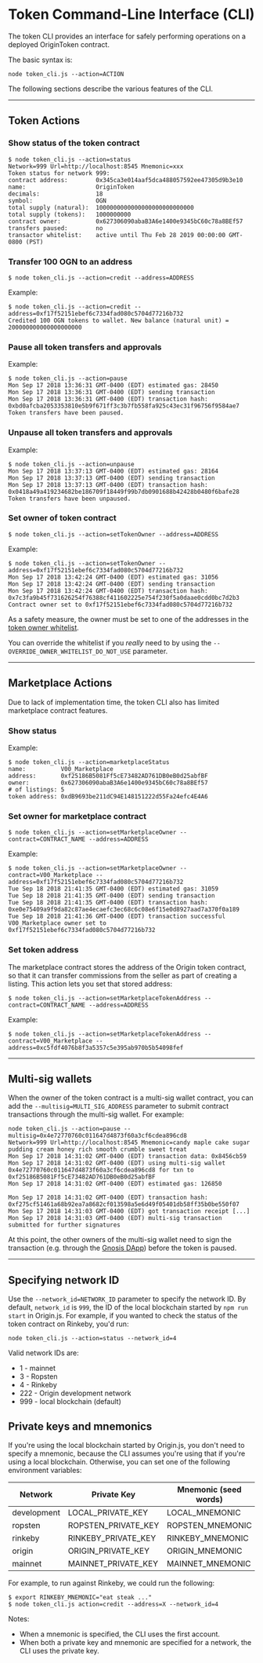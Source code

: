 # Token Command-Line Interface (CLI)

The token CLI provides an interface for safely performing operations on a deployed OriginToken contract.

The basic syntax is:

```
node token_cli.js --action=ACTION
```

The following sections describe the various features of the CLI.

---

## Token Actions

### Show status of the token contract

```
$ node token_cli.js --action=status
Network=999 Url=http://localhost:8545 Mnemonic=xxx
Token status for network 999:
contract address:        0x345ca3e014aaf5dca488057592ee47305d9b3e10
name:                    OriginToken
decimals:                18
symbol:                  OGN
total supply (natural):  1000000000000000000000000000
total supply (tokens):   1000000000
contract owner:          0x627306090abaB3A6e1400e9345bC60c78a8BEf57
transfers paused:        no
transactor whitelist:    active until Thu Feb 28 2019 00:00:00 GMT-0800 (PST)
```

### Transfer 100 OGN to an address

```
$ node token_cli.js --action=credit --address=ADDRESS
```

Example:
```
$ node token_cli.js --action=credit --address=0xf17f52151ebef6c7334fad080c5704d77216b732
Credited 100 OGN tokens to wallet. New balance (natural unit) = 200000000000000000000
```

### Pause all token transfers and approvals

Example:
```
$ node token_cli.js --action=pause
Mon Sep 17 2018 13:36:31 GMT-0400 (EDT) estimated gas: 28450
Mon Sep 17 2018 13:36:31 GMT-0400 (EDT) sending transaction
Mon Sep 17 2018 13:36:31 GMT-0400 (EDT) transaction hash: 0xbd0afcba2053353810e5b9f671ff3c3b7fb558fa925c43ec31f96756f9584ae7
Token transfers have been paused.
```

### Unpause all token transfers and approvals

Example:
```
$ node token_cli.js --action=unpause
Mon Sep 17 2018 13:37:13 GMT-0400 (EDT) estimated gas: 28164
Mon Sep 17 2018 13:37:13 GMT-0400 (EDT) sending transaction
Mon Sep 17 2018 13:37:13 GMT-0400 (EDT) transaction hash: 0x0418a49a419234682be186709f18449f99b7db0901688b42428b0480f6bafe28
Token transfers have been unpaused.
```

### Set owner of token contract

```
$ node token_cli.js --action=setTokenOwner --address=ADDRESS
```

Example:
```
$ node token_cli.js --action=setTokenOwner --address=0xf17f52151ebef6c7334fad080c5704d77216b732
Mon Sep 17 2018 13:42:24 GMT-0400 (EDT) estimated gas: 31056
Mon Sep 17 2018 13:42:24 GMT-0400 (EDT) sending transaction
Mon Sep 17 2018 13:42:24 GMT-0400 (EDT) transaction hash: 0x7c3fa9b45f731626254f76388cf411602225e754f230f5a0daae0cdd0bc7d2b3
Contract owner set to 0xf17f52151ebef6c7334fad080c5704d77216b732
```

As a safety measure, the owner must be set to one of the addresses in the [token owner whitelist](https://github.com/OriginProtocol/origin/blob/master/origin-faucet/lib/owner_whitelist.js).

You can override the whitelist if you *really* need to by using the `--OVERRIDE_OWNER_WHITELIST_DO_NOT_USE` parameter.

---

## Marketplace Actions

Due to lack of implementation time, the token CLI also has limited marketplace
contract features.

### Show status

Example:
```
$ node token_cli.js --action=marketplaceStatus
name:          V00_Marketplace
address:       0xf25186B5081Ff5cE73482AD761DB0eB0d25abfBF
owner:         0x627306090abaB3A6e1400e9345bC60c78a8BEf57
# of listings: 5
token address: 0xdB9693be211dC94E148151222d55Fa24efc4E4A6
```

### Set owner for marketplace contract

```
$ node token_cli.js --action=setMarketplaceOwner --contract=CONTRACT_NAME --address=ADDRESS
```

Example:
```
$ node token_cli.js --action=setMarketplaceOwner --contract=V00_Marketplace --address=0xf17f52151ebef6c7334fad080c5704d77216b732
Tue Sep 18 2018 21:41:35 GMT-0400 (EDT) estimated gas: 31059
Tue Sep 18 2018 21:41:35 GMT-0400 (EDT) sending transaction
Tue Sep 18 2018 21:41:35 GMT-0400 (EDT) transaction hash: 0xe0e75409a9f9da82c87ae4ecaefc3ec68c6c08e6f15e0d8927aad7a370f0a189
Tue Sep 18 2018 21:41:36 GMT-0400 (EDT) transaction successful
V00_Marketplace owner set to 0xf17f52151ebef6c7334fad080c5704d77216b732
```

### Set token address

The marketplace contract stores the address of the Origin token contract, so
that it can transfer commissions from the seller as part of creating a listing.
This action lets you set that stored address:

```
$ node token_cli.js --action=setMarketplaceTokenAddress --contract=CONTRACT_NAME --address=ADDRESS
```

Example:
```
$ node token_cli.js --action=setMarketplaceTokenAddress --contract=V00_Marketplace --address=0xc5fdf4076b8f3a5357c5e395ab970b5b54098fef
```

---

## Multi-sig wallets

When the owner of the token contract is a multi-sig wallet contract, you
can add the `--multisig=MULTI_SIG_ADDRESS` parameter to submit contract
transactions through the multi-sig wallet. For example:

```
node token_cli.js --action=pause --multisig=0x4e72770760c011647d4873f60a3cf6cdea896cd8
Network=999 Url=http://localhost:8545 Mnemonic=candy maple cake sugar pudding cream honey rich smooth crumble sweet treat
Mon Sep 17 2018 14:31:02 GMT-0400 (EDT) transaction data: 0x8456cb59
Mon Sep 17 2018 14:31:02 GMT-0400 (EDT) using multi-sig wallet 0x4e72770760c011647d4873f60a3cf6cdea896cd8 for txn to 0xf25186B5081Ff5cE73482AD761DB0eB0d25abfBF
Mon Sep 17 2018 14:31:02 GMT-0400 (EDT) estimated gas: 126850

Mon Sep 17 2018 14:31:02 GMT-0400 (EDT) transaction hash: 0xf275cf51461a68b92ea7a8682cf013598a5e6d49f05401db58ff35b0be550f07
Mon Sep 17 2018 14:31:03 GMT-0400 (EDT) got transaction receipt [...]
Mon Sep 17 2018 14:31:03 GMT-0400 (EDT) multi-sig transaction submitted for further signatures
```

At this point, the other owners of the multi-sig wallet need to sign the
transaction (e.g. through the [Gnosis DApp](https://wallet.gnosis.pm)) before the token is paused.

---

## Specifying network ID

Use the `--network_id=NETWORK_ID` parameter to specify the network ID.
By default, `network_id` is `999`, the ID of the local blockchain
started by `npm run start` in Origin.js. For example, if you wanted to
check the status of the token contract on Rinkeby, you'd run:

```
node token_cli.js --action=status --network_id=4
```

Valid network IDs are:

* 1 - mainnet
* 3 - Ropsten
* 4 - Rinkeby
* 222 - Origin development network
* 999 - local blockchain (default)

## Private keys and mnemonics

If you're using the local blockchain started by Origin.js, you don't need
to specify a mnemonic, because the CLI assumes you're using that if
you're using a local blockchain. Otherwise, you can set one of the
following environment variables:

| Network       | Private Key         | Mnemonic (seed words)  |
| ------------- | ------------------- | ---------------------- |
| development   | LOCAL_PRIVATE_KEY   | LOCAL_MNEMONIC         |
| ropsten       | ROPSTEN_PRIVATE_KEY | ROPSTEN_MNEMONIC       |
| rinkeby       | RINKEBY_PRIVATE_KEY | RINKEBY_MNEMONIC       |
| origin        | ORIGIN_PRIVATE_KEY  | ORIGIN_MNEMONIC        |
| mainnet       | MAINNET_PRIVATE_KEY | MAINNET_MNEMONIC       |

For example, to run against Rinkeby, we could run the following:

```
$ export RINKEBY_MNEMONIC="eat steak ..."
$ node token_cli.js action=credit --address=X --network_id=4
```

Notes:

* When a mnemonic is specified, the CLI uses the first account.
* When both a private key and mnemonic are specified for a network, the CLI uses the private key.
